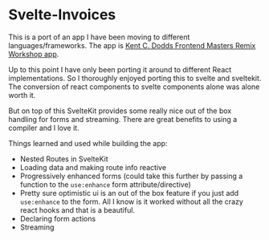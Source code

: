 # Svelte-Invoices

This is a port of an app I have been moving to different languages/frameworks. The app is [Kent C. Dodds Frontend Masters Remix Workshop app](https://frontendmasters.com/courses/advanced-remix/).

Up to this point I have only been porting it around to different React implementations. So I thoroughly enjoyed porting this to svelte and sveltekit. The conversion of react components to svelte components alone was alone worth it.

But on top of this SvelteKit provides some really nice out of the box handling for forms and streaming. There are great benefits to using a compiler and I love it.

Things learned and used while building the app:

- Nested Routes in SvelteKit
- Loading data and making route info reactive
- Progressively enhanced forms (could take this further by passing a function to the `use:enhance` form attribute/directive)
- Pretty sure optimistic ui is an out of the box feature if you just add `use:enhance` to the form. All I know is it worked without all the crazy react hooks and that is a beautiful.
- Declaring form actions
- Streaming
